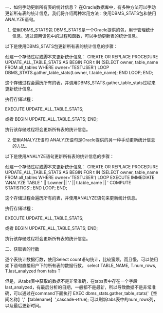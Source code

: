 

一、如何手动更新所有表的统计信息？
在Oracle数据库中，有多种方法可以手动更新所有表的统计信息，我们将介绍两种常用方法：使用DBMS_STATS包和使用ANALYZE语句。

1. 使用DBMS_STATS包
DBMS_STATS是一个Oracle提供的包，用于管理统计信息。通过调用该包中的过程和函数，可以手动更新表的统计信息。

以下是使用DBMS_STATS包更新所有表的统计信息的步骤：

创建一个存储过程或脚本来更新统计信息：
CREATE OR REPLACE PROCEDURE UPDATE_ALL_TABLE_STATS AS
BEGIN
 FOR t IN (SELECT owner, table_name FROM all_tables WHERE owner='TESTUSER') LOOP
   DBMS_STATS.gather_table_stats(t.owner, t.table_name);
 END LOOP;
END;

这个存储过程会遍历所有的表，并调用DBMS_STATS.gather_table_stats过程来更新统计信息。

执行存储过程：

EXECUTE UPDATE_ALL_TABLE_STATS;

或者
BEGIN
	UPDATE_ALL_TABLE_STATS;
END;

执行该存储过程将会更新所有表的统计信息。

2. 使用ANALYZE语句
ANALYZE语句是Oracle提供的另一种手动更新统计信息的方法。

以下是使用ANALYZE语句更新所有表的统计信息的步骤：

创建一个存储过程或脚本来更新统计信息：
CREATE OR REPLACE PROCEDURE UPDATE_ALL_TABLE_STATS AS
BEGIN
 FOR t IN (SELECT owner, table_name FROM all_tables WHERE owner='TESTUSER') LOOP
   EXECUTE IMMEDIATE 'ANALYZE TABLE ' || t.owner || '.' || t.table_name || ' COMPUTE STATISTICS';
 END LOOP;
END;

这个存储过程会遍历所有的表，并使用ANALYZE语句来更新统计信息。

执行存储过程：

EXECUTE UPDATE_ALL_TABLE_STATS;

或者
BEGIN
	UPDATE_ALL_TABLE_STATS;
END;

执行该存储过程将会更新所有表的统计信息。


二、获取表的行数

逐个表统计数据行数，使用Select count语句统计，比较蛮烦，而且慢，可以使用如下语句直接用户下的所有表的数据行数。
    select TABLE_NAME, T.num_rows, T.last_analyzed  from tabs T

但是，从tabs表中获取的数据不是非常准确，在tabs表中存在一个字段last_analyzed，有最后分析的日期，一般都不是最新，所以导致数据不是非常准确，可以通过在command下面执行
     EXEC dbms_stats.gather_table_stats('【空间名称】','【tablename】',cascade=>true);
可以刷新tabs表中的num_rows列，以及最后更新时间。
